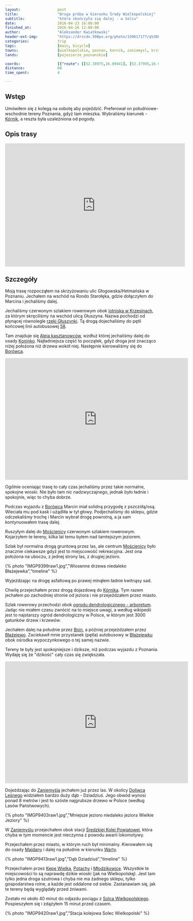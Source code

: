 ```yaml
---
layout:                 post
title:                  "Druga próba w kierunku Środy Wielkopolskiej"
subtitle:               "która skończyła się dalej - w Solcu"
date:                   2016-04-23 16:00:00
finished_at:            2016-04-26 12:00:00
author:                 "Aleksander Kwiatkowski"
header-ext-img:         "https://drscdn.500px.org/photo/150617177/q%3D80_m%3D2000/d7244d5cd8c58d87b2a7dec8e503fa20"
categories:             trip
tags:                   [main, bicycle]
towns:                  [wielkopolskie, poznan, kornik, zaniemysl, krzykosy]
lands:                  [pojezierze_poznanskie]

coords:                 [{"route": [[52.38975,16.89441], [52.37995,16.94248], [52.36720,16.93042], [52.35548,16.94308], [52.33238,16.93248], [52.31830,16.95347], [52.31310,16.96703], [52.30809,16.98209], [52.31137,17.01350], [52.30074,17.02831], [52.29235,17.04569], [52.28507,17.04685], [52.27980,17.04234], [52.27536,17.05033], [52.26034,17.05303], [52.25125,17.07101], [52.25219,17.07449], [52.24959,17.07612], [52.24376,17.07603], [52.23661,17.08045], [52.22841,17.09333], [52.22021,17.09878], [52.21321,17.09895], [52.18462,17.11869], [52.16681,17.12929], [52.16499,17.12676], [52.16312,17.12680], [52.16307,17.13496], [52.16659,17.13822], [52.16349,17.15452], [52.14493,17.17358], [52.13457,17.18148], [52.11647,17.19263], [52.10907,17.21164], [52.11060,17.22216], [52.11795,17.23027], [52.11468,17.23769], [52.11576,17.25859], [52.11152,17.26490], [52.11144,17.30460], [52.11405,17.30614], [52.10917,17.31975]], "type": "bicycle"}]
distance:               60
time_spent:             4

---
```


[wiki-krzesiny-baza]:      https://pl.wikipedia.org/wiki/31_Baza_Lotnictwa_Taktycznego
[wiki-gluszynka]:          https://pl.wikipedia.org/wiki/G%C5%82uszynka_(rzeka)
[wiki-aleja-kaszt]:        https://pl.wikipedia.org/wiki/Aleja_kasztanowc%C3%B3w_Piotrowo_-_Koninko
[wiki-koninko]:            https://pl.wikipedia.org/wiki/Koninko
[wiki-kornik]:             https://pl.wikipedia.org/wiki/K%C3%B3rnik
[wiki-borowiec]:           https://pl.wikipedia.org/wiki/Bor%C3%B3wiec_(powiat_pozna%C5%84ski)
[wiki-moscienica]:         https://pl.wikipedia.org/wiki/Mo%C5%9Bcienica
[wiki-arboretum-kornik]:   https://pl.wikipedia.org/wiki/Arboretum_w_K%C3%B3rniku
[wiki-blazejewko]:         https://pl.wikipedia.org/wiki/B%C5%82a%C5%BCejewko
[wiki-blazejewo]:          https://pl.wikipedia.org/wiki/B%C5%82a%C5%BCejewo_(wie%C5%9B_w_powiecie_pozna%C5%84skim)
[wiki-doliwiec-lesny]:     https://pl.wikipedia.org/wiki/Doliwiec_Le%C5%9Bny
[wiki-kolej-sredzka]:      https://pl.wikipedia.org/wiki/%C5%9Aredzka_Kolej_Powiatowa
[wiki-majdany]:            https://pl.wikipedia.org/wiki/Majdany_(powiat_%C5%9Bredzki)
[wiki-kepa-wielka]:        https://pl.wikipedia.org/wiki/K%C4%99pa_Wielka
[wiki-potachy]:            https://pl.wikipedia.org/wiki/Potachy
[wiki-mlodzikowice]:       https://pl.wikipedia.org/wiki/M%C5%82odzikowice
[wiki-solec]:              https://pl.wikipedia.org/wiki/Solec_Wielkopolski
[wiki-bnin]:               https://pl.wikipedia.org/wiki/Bnin_(K%C3%B3rnik)
[wiki-zaniemysl]:          https://pl.wikipedia.org/wiki/Zaniemy%C5%9Bl
[wiki-warta]:              https://pl.wikipedia.org/wiki/Warta

[mpk-58]:                  http://www.mpk.poznan.pl/component/transport/58/

Wstęp
-----

Umówiłem się z kolegą na sobotę aby pojeździć. Preferował on południowe-wschodnie
tereny Poznania, gdyż tam mieszka. Wybraliśmy kierunek - [Kórnik][wiki-kornik], a
reszta była uzależniona od pogody.

Opis trasy
----------

<iframe height='405' width='590' frameborder='0' allowtransparency='true' scrolling='no' src='https://www.strava.com/activities/554365446/embed/74d4b2e5a3d800ece0649789968fe26f4766bcb4'></iframe>

Szczegóły
---------

Moją trasę rozpocząłem na skrzyżowaniu ulic Głogowska/Hetmańska w Poznaniu.
Jechałem na wschód na Rondo Starołęka, gdzie dołączyłem do Marcina i jechaliśmy
dalej.

Jechaliśmy czerwonym szlakiem rowerowym obok [lotniska w Krzesinach][wiki-krzesiny-baza],
za którym skręciliśmy na wschód ulicą Głuszyna. Nazwa pochodzi od płynącej równolegle
[rzeki Głuszynki][wiki-gluszynka]. Tą drogą dojechaliśmy do pętli końcowej
linii autobusowej [58][mpk-58].

Tam znajduje się [Aleja kasztanowców][wiki-aleja-kaszt], wzdłuż której jechaliśmy
dalej do osady [Koninko][wiki-koninko]. Najładniejsza część to początek, gdyż droga jest
znacząco niżej położona niż drzewa wokół niej. Następnie kierowaliśmy się do
[Borówca][wiki-borowiec].

<div class="vimeo"><iframe src='http://player.vimeo.com/video/164115943' width="600" height="400" frameborder="0" webkitAllowFullScreen mozallowfullscreen allowFullScreen> </iframe></div>

Ogólnie oceniając trasę to cały czas jechaliśmy przez takie normalne, spokojne wioski.
Nie było tam nic nadzwyczajnego, jednak było ładnie i spokojnie, więc to
chyba dobrze.

Podczas wyjazdu z [Borówca][wiki-borowiec] Marcin miał solidną przygodę z
pszczółą/osą. Wleciała mu pod kask i użądliła w tył głowy. Podjechaliśmy do sklepu,
gdzie odczekaliśmy trochę i Marcin wybrał drogę powrotną, a ja sam kontynuowałem
trasę dalej.

Ruszyłym dalej do [Mościenicy][wiki-moscienica] czerwonym szlakiem rowerowym.
Kojarzyłem te tereny, kilka lat temu byłem nad tamtejszym jeziorem.

Szlak był normalna drogą gruntową przez las, ale centrum
[Mościenicy][wiki-moscienica] było znacznie ciekawsze gdyż jest to miejscowość rekreacyjna.
Jest ona położona na uboczu, z jednej strony las, z drugiej jezioro.

{% photo "IMGP9399raw1.jpg","Wiosenne drzewa niedaleko Błażejewka","timeline" %}

Wyjeżdzając na drogę asfaltową po prawej minąłem ładnie kwitnąsy sad.

Chwilę przejechałem przez drogą dojazdową do [Kórnika][wiki-kornik].
Tym razem jechałem po zachodniej stronie od jeziora i nie przejeżdzałem przez miasto.

Szlak rowerowy przechodzi obok [ogrodu dendrologicznego - arboretum][wiki-arboretum-kornik].
Jadąc nie miałem czasu zwrócić na to miejsce uwagi, a według wikipedii jest to
najstarszy ogród dendrologiczny w Polsce, w którym jest 3000 gatunków drzew i krzewów.

Jechałem dalej na południe przez [Bnin][wiki-bnin], a później przejeżdzałem przez
[Błażejewo][wiki-blazejewo]. Zaciekawił mnie przystanek (pętla) autobusowy
w [Błażejewku][wiki-blazejewko] obok ośrodka wypoczynkowego o tej samej nazwie.

Tereny te były jest spokojniejsze i dziksze, niż podczas wyjazdu z Poznania.
Wydaję się że "dzikość" cały czas się zwiększała.

<div class="vimeo"><iframe src='http://player.vimeo.com/video/164115956' width="600" height="400" frameborder="0" webkitAllowFullScreen mozallowfullscreen allowFullScreen> </iframe></div>

Dojeżdzając do [Zaniemyśla][wiki-zaniemysl] jechałem już przez las. W okolicy
[Doliwca Leśnego][wiki-doliwiec-lesny] widziałem bardzo duży dąb - Dziadziuś.
Jego obwód wynosi ponad 8 metrów i jest to szóste najgrubsze drzewo w Polsce
(według Lasów Państwowych).

{% photo "IMGP9403raw1.jpg","Mniejsze jezioro niedaleko jeziora Wielkie Jeziory" %}

W [Zaniemyślu][wiki-zaniemysl] przejechałem obok stacji [Średzkiej Kolei Powiatowej][wiki-kolej-sredzka],
która chyba w tym momencie jest nieczynna z powodu awarii lokomotywy.

Przejechałem przez miasto, w którym ruch był minimalny. Kierowałem się do
osady [Majdany][wiki-majdany] i dalej na południe w kierunku [Warty][wiki-warta].

{% photo "IMGP9413raw1.jpg","Dąb Dziadziuś","timeline" %}

Przejechałem przez [Kępę Wielką][wiki-kepa-wielka], [Potachy][wiki-potachy] i
[Młodzikowice][wiki-mlodzikowice]. Wszystkie te miejscowości to są naprawdę dzikie
wioski (jak na Wielkopolskę). Jest tam tylko jedna droga szutrowa i chyba nie ma
żadnego sklepu, tylko gospodarstwa rolne, a każde jest oddalone od siebie. Zastanawiam się,
jak te tereny będą wyglądały przed żniwami.

Zostało mi około 40 minut do odjazdu pociągu z [Solca Wielkopolskiego][wiki-solec].
Pospieszyłem się
i zdążyłem 15 minut przed czasem.

{% photo "IMGP9420raw1.jpg","Stacja kolejowa Solec Wielkopolski" %}
